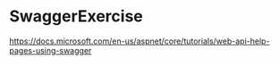 # SwaggerExercise

https://docs.microsoft.com/en-us/aspnet/core/tutorials/web-api-help-pages-using-swagger
